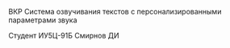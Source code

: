 ВКР Система озвучивания текстов с персонализированными параметрами звука 

Студент ИУ5Ц-91Б Смирнов ДИ